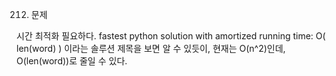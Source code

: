 

212. 문제

시간 최적화 필요하다. 
fastest python solution with amortized running time: O( len(word) )
이라는 솔루션 제목을 보면 알 수 있듯이,
현재는 O(n^2)인데, O(len(word))로 줄일 수 있다. 